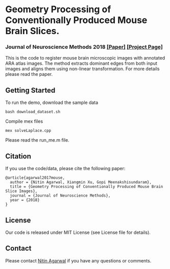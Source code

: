 # Geometry Processing of Conventionally Produced Mouse Brain Slices. 
### Journal of Neuroscience Methods 2018 [[Paper]](https://arxiv.org/abs/1712.09684) [[Project Page]](https://www.ics.uci.edu/~agarwal/mouseBrain/index.html)


This is the code to register mouse brain microscopic images with annotated ARA atlas images. The method extracts dominant edges from both input images and aligns them using non-linear transformation. For more details please read the paper.

## Getting Started

To run the demo, download the sample data
```
bash download_dataset.sh
```

Compile mex files
```
mex solveLaplace.cpp
```

Please read the run_me.m file.

## Citation
If you use the code/data, please cite the following paper:

```
@article{agarwal2017mouse,
  author = {Nitin Agarwal, Xiangmin Xu, Gopi Meenakshisundaram},
  title = {Geometry Processing of Conventionally Produced Mouse Brain Slice Images},
  journal = {Journal of Neuroscience Methods},
  year = {2018}
}
```

## License

Our code is released under MIT License (see License file for details).

## Contact

Please contact [Nitin Agarwal](http://www.ics.uci.edu/~agarwal/) if you have any questions or comments.

